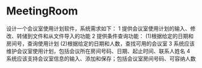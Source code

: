 # MeetingRoom
设计一个会议室使用计划软件，系统需求如下：
1 提供会议室使用计划的输入、修改、转储到文件和从文件导入的功能
2 提供条件查询功能：
 (1)根据给定的日期和房间号，查询使用计划
 (2)根据给定的日期和人数，查找可用的会议室
3 系统应该维护会议室使用计划，包括会议所在房间号码、日期、起止时间、联系人姓名
4 系统应该支持会议室信息的输入、添加和保存；包括会议室房间号码、可容纳人数
